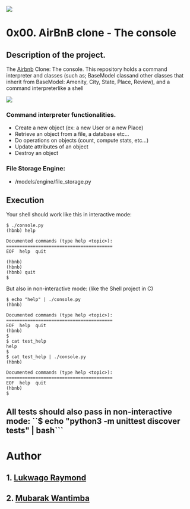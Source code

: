 ![](https://github.com/bdbaraban/AirBnB_clone_v2/blob/master/assets/hbnb_logo.png)
# 0x00. AirBnB clone - The console
## Description of the project.
The [Airbnb](https://www.airbnb.com/) Clone: The console. This repository holds a command interpreter and classes (such as; BaseModel classand other classes that inherit from BaseModel: Amenity, City, State, Place, Review), and a command interpreterlike a shell

![](https://github.com/bdbaraban/AirBnB_clone_v2/blob/master/assets/hbnb_stack.png)
### Command interpreter functionalities.
* Create a new object (ex: a new User or a new Place)
* Retrieve an object from a file, a database etc…
* Do operations on objects (count, compute stats, etc…)
* Update attributes of an object
* Destroy an object

### File Storage Engine:
* /models/engine/file_storage.py

## Execution
Your shell should work like this in interactive mode:
```
$ ./console.py
(hbnb) help

Documented commands (type help <topic>):
========================================
EOF  help  quit

(hbnb) 
(hbnb) 
(hbnb) quit
$
```
But also in non-interactive mode: (like the Shell project in C)
```
$ echo "help" | ./console.py
(hbnb)

Documented commands (type help <topic>):
========================================
EOF  help  quit
(hbnb) 
$
$ cat test_help
help
$
$ cat test_help | ./console.py
(hbnb)

Documented commands (type help <topic>):
========================================
EOF  help  quit
(hbnb) 
$
```
All tests should also pass in non-interactive mode: 
``$ echo "python3 -m unittest discover tests" | bash```
---
# Author
## 1. [Lukwago Raymond](https://github.com/lukwagoraymond "@github.com")
## 2. [Mubarak Wantimba](https://github.com/vantsmoubaraq "@github.com")
